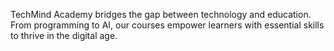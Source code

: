 TechMind Academy bridges the gap between technology and education. From programming to AI, our courses empower learners with essential skills to thrive in the digital age.
